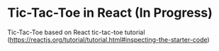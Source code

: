 # Tic-Tac-Toe in React (In Progress)

Tic-Tac-Toe based on React tic-tac-toe tutorial
(https://reactjs.org/tutorial/tutorial.html#inspecting-the-starter-code)
